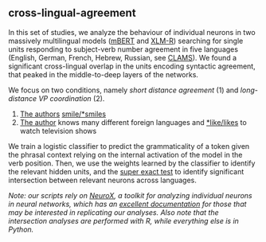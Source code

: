 ## cross-lingual-agreement

In this set of studies, we analyze the behaviour of individual neurons in two massively multilingual models ([mBERT](https://arxiv.org/abs/1810.04805) and [XLM-R](https://arxiv.org/abs/1911.02116)) searching for single units responding to subject-verb number agreement in five languages (English, German, French, Hebrew, Russian, see [CLAMS](https://aclanthology.org/2020.acl-main.490/)). We found a significant cross-lingual overlap in the units encoding syntactic agreement, that peaked in the middle-to-deep layers of the networks. 

We focus on two conditions, namely *short distance agreement* (1) and *long-distance VP coordination* (2).
1. <ins>The authors</ins> <ins>smile/\*smiles</ins>
2. <ins>The author</ins> knows many different foreign languages and <ins>\*like/likes</ins> to watch television shows

We train a logistic classifier to predict the grammaticality of a token given the phrasal context relying on the internal activation of the model in the verb position. Then, we use the weights learned by the classifier to identify the relevant hidden units, and the [super exact test](https://www.nature.com/articles/srep16923) to identify significant intersection between relevant neurons across languages.



*Note: our scripts rely on [NeuroX](https://www.semanticscholar.org/paper/NeuroX%3A-A-Toolkit-for-Analyzing-Individual-Neurons-Dalvi-Nortonsmith/3c8d7c5a9eb3bf84c0ea47e3416f79d5a49f71fd), a toolkit for analyzing individual neurons in neural networks, which has an [excellent documentation](https://neurox.qcri.org/docs/) for those that may be interested in replicating our analyses. Also note that the intersection analyses are performed with R, while everything else is in Python.*
